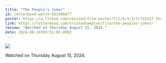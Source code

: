 ```yaml
---
title: "The People's Joker"
id: letterboxd-watch-651486077
poster: https://a.ltrbxd.com/resized/film-poster/7/2/5/3/3/7/725337-the-people-s-joker-0-600-0-900-crop.jpg?v=28f0a75d7a
link: https://letterboxd.com/tristanhampton/film/the-peoples-joker/
review: "Watched on Thursday August 15, 2024."
date: 2024-08-16T03:51:02.000Z
---
```

 <p><img src="https://a.ltrbxd.com/resized/film-poster/7/2/5/3/3/7/725337-the-people-s-joker-0-600-0-900-crop.jpg?v=28f0a75d7a"/></p> <p>Watched on Thursday August 15, 2024.</p>